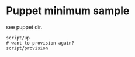 # Puppet minimum sample

see puppet dir.

```
script/up
# want to provision again?
script/provision
```
